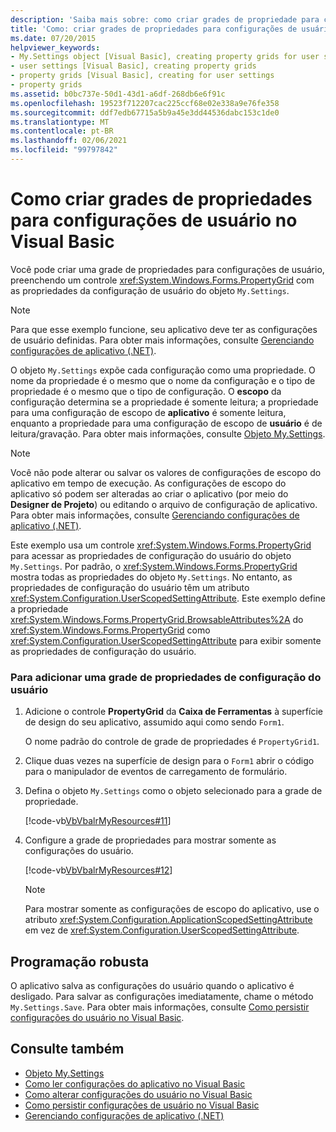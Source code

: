 ```yaml
---
description: 'Saiba mais sobre: como criar grades de propriedade para configurações de usuário no Visual Basic'
title: 'Como: criar grades de propriedades para configurações de usuário'
ms.date: 07/20/2015
helpviewer_keywords:
- My.Settings object [Visual Basic], creating property grids for user settings
- user settings [Visual Basic], creating property grids
- property grids [Visual Basic], creating for user settings
- property grids
ms.assetid: b0bc737e-50d1-43d1-a6df-268db6e6f91c
ms.openlocfilehash: 19523f712207cac225ccf68e02e338a9e76fe358
ms.sourcegitcommit: ddf7edb67715a5b9a45e3dd44536dabc153c1de0
ms.translationtype: MT
ms.contentlocale: pt-BR
ms.lasthandoff: 02/06/2021
ms.locfileid: "99797842"
---
```

# <a name="how-to-create-property-grids-for-user-settings-in-visual-basic"></a>Como criar grades de propriedades para configurações de usuário no Visual Basic

Você pode criar uma grade de propriedades para configurações de usuário, preenchendo um controle <xref:System.Windows.Forms.PropertyGrid> com as propriedades da configuração de usuário do objeto `My.Settings`.  
  
> [!NOTE]
> Para que esse exemplo funcione, seu aplicativo deve ter as configurações de usuário definidas. Para obter mais informações, consulte [Gerenciando configurações de aplicativo (.NET)](/visualstudio/ide/managing-application-settings-dotnet).  
  
 O objeto `My.Settings` expõe cada configuração como uma propriedade. O nome da propriedade é o mesmo que o nome da configuração e o tipo de propriedade é o mesmo que o tipo de configuração. O **escopo** da configuração determina se a propriedade é somente leitura; a propriedade para uma configuração de escopo de **aplicativo** é somente leitura, enquanto a propriedade para uma configuração de escopo de **usuário** é de leitura/gravação. Para obter mais informações, consulte [Objeto My.Settings](../../../language-reference/objects/my-settings-object.md).  
  
> [!NOTE]
> Você não pode alterar ou salvar os valores de configurações de escopo do aplicativo em tempo de execução. As configurações de escopo do aplicativo só podem ser alteradas ao criar o aplicativo (por meio do **Designer de Projeto**) ou editando o arquivo de configuração de aplicativo. Para obter mais informações, consulte [Gerenciando configurações de aplicativo (.NET)](/visualstudio/ide/managing-application-settings-dotnet).  
  
 Este exemplo usa um controle <xref:System.Windows.Forms.PropertyGrid> para acessar as propriedades de configuração do usuário do objeto `My.Settings`. Por padrão, o <xref:System.Windows.Forms.PropertyGrid> mostra todas as propriedades do objeto `My.Settings`. No entanto, as propriedades de configuração do usuário têm um atributo <xref:System.Configuration.UserScopedSettingAttribute>. Este exemplo define a propriedade <xref:System.Windows.Forms.PropertyGrid.BrowsableAttributes%2A> do <xref:System.Windows.Forms.PropertyGrid> como <xref:System.Configuration.UserScopedSettingAttribute> para exibir somente as propriedades de configuração do usuário.  
  
### <a name="to-add-a-user-setting-property-grid"></a>Para adicionar uma grade de propriedades de configuração do usuário  
  
1. Adicione o controle **PropertyGrid** da **Caixa de Ferramentas** à superfície de design do seu aplicativo, assumido aqui como sendo `Form1`.  
  
     O nome padrão do controle de grade de propriedades é `PropertyGrid1`.  
  
2. Clique duas vezes na superfície de design para o `Form1` abrir o código para o manipulador de eventos de carregamento de formulário.  
  
3. Defina o objeto `My.Settings` como o objeto selecionado para a grade de propriedade.  
  
     [!code-vb[VbVbalrMyResources#11](~/samples/snippets/visualbasic/VS_Snippets_VBCSharp/VbVbalrMyResources/VB/Form1.vb#11)]  
  
4. Configure a grade de propriedades para mostrar somente as configurações do usuário.  
  
     [!code-vb[VbVbalrMyResources#12](~/samples/snippets/visualbasic/VS_Snippets_VBCSharp/VbVbalrMyResources/VB/Form1.vb#12)]  
  
    > [!NOTE]
    > Para mostrar somente as configurações de escopo do aplicativo, use o atributo <xref:System.Configuration.ApplicationScopedSettingAttribute> em vez de <xref:System.Configuration.UserScopedSettingAttribute>.  
  
## <a name="robust-programming"></a>Programação robusta  

 O aplicativo salva as configurações do usuário quando o aplicativo é desligado. Para salvar as configurações imediatamente, chame o método `My.Settings.Save`. Para obter mais informações, consulte [Como persistir configurações do usuário no Visual Basic](how-to-persist-user-settings.md).  
  
## <a name="see-also"></a>Consulte também

- [Objeto My.Settings](../../../language-reference/objects/my-settings-object.md)
- [Como ler configurações do aplicativo no Visual Basic](how-to-read-application-settings.md)
- [Como alterar configurações do usuário no Visual Basic](how-to-change-user-settings.md)
- [Como persistir configurações de usuário no Visual Basic](how-to-persist-user-settings.md)
- [Gerenciando configurações de aplicativo (.NET)](/visualstudio/ide/managing-application-settings-dotnet)
